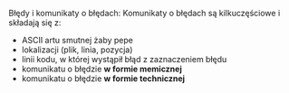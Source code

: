 Błędy i komunikaty o błędach:
Komunikaty o błędach są kilkuczęściowe i składają się z:
- ASCII artu smutnej żaby pepe
- lokalizacji (plik, linia, pozycja)
- linii kodu, w której wystąpił błąd z zaznaczeniem błędu
- komunikatu o błędzie **w formie memicznej**
- komunikatu o błędzie **w formie technicznej**